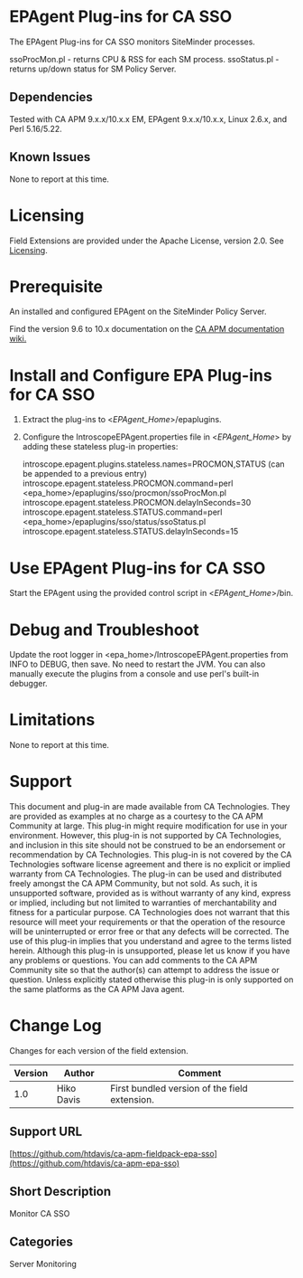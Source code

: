# EPAgent Plug-ins for CA SSO

The EPAgent Plug-ins for CA SSO monitors SiteMinder processes.

ssoProcMon.pl - returns CPU & RSS for each SM process.
ssoStatus.pl - returns up/down status for SM Policy Server.  

## Dependencies
Tested with CA APM 9.x.x/10.x.x EM, EPAgent 9.x.x/10.x.x, Linux 2.6.x, and Perl 5.16/5.22.

## Known Issues
None to report at this time.

# Licensing
Field Extensions are provided under the Apache License, version 2.0. See [Licensing](https://www.apache.org/licenses/LICENSE-2.0).

# Prerequisite
An installed and configured EPAgent on the SiteMinder Policy Server.

Find the version 9.6 to 10.x documentation on the [CA APM documentation wiki.](https://docops.ca.com)

# Install and Configure EPA Plug-ins for CA SSO
1. Extract the plug-ins to \<*EPAgent_Home*\>/epaplugins.
2. Configure the IntroscopeEPAgent.properties file in \<*EPAgent_Home*\> by adding these stateless plug-in properties:

    introscope.epagent.plugins.stateless.names=PROCMON,STATUS (can be appended to a previous entry)  
    introscope.epagent.stateless.PROCMON.command=perl <epa_home>/epaplugins/sso/procmon/ssoProcMon.pl  
    introscope.epagent.stateless.PROCMON.delayInSeconds=30  
    introscope.epagent.stateless.STATUS.command=perl <epa_home>/epaplugins/sso/status/ssoStatus.pl  
    introscope.epagent.stateless.STATUS.delayInSeconds=15  

# Use EPAgent Plug-ins for CA SSO
Start the EPAgent using the provided control script in \<*EPAgent_Home*\>/bin.

# Debug and Troubleshoot
Update the root logger in \<epa_home\>/IntroscopeEPAgent.properties from INFO to DEBUG, then save. No need to restart the JVM.
You can also manually execute the plugins from a console and use perl's built-in debugger.

# Limitations
None to report at this time.

# Support
This document and plug-in are made available from CA Technologies. They are provided as examples at no charge as a courtesy to the CA APM Community at large. This plug-in might require modification for use in your environment. However, this plug-in is not supported by CA Technologies, and inclusion in this site should not be construed to be an endorsement or recommendation by CA Technologies. This plug-in is not covered by the CA Technologies software license agreement and there is no explicit or implied warranty from CA Technologies. The plug-in can be used and distributed freely amongst the CA APM Community, but not sold. As such, it is unsupported software, provided as is without warranty of any kind, express or implied, including but not limited to warranties of merchantability and fitness for a particular purpose. CA Technologies does not warrant that this resource will meet your requirements or that the operation of the resource will be uninterrupted or error free or that any defects will be corrected. The use of this plug-in implies that you understand and agree to the terms listed herein.
Although this plug-in is unsupported, please let us know if you have any problems or questions. You can add comments to the CA APM Community site so that the author(s) can attempt to address the issue or question.
Unless explicitly stated otherwise this plug-in is only supported on the same platforms as the CA APM Java agent.

# Change Log
Changes for each version of the field extension.

Version | Author | Comment
--------|--------|--------
1.0 | Hiko Davis | First bundled version of the field extension.


## Support URL
[https://github.com/htdavis/ca-apm-fieldpack-epa-sso](https://github.com/htdavis/ca-apm-epa-sso)

## Short Description
Monitor CA SSO

## Categories
Server Monitoring
